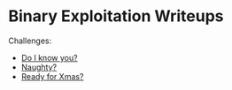 Binary Exploitation Writeups
============================

Challenges:

  * [Do I know you?](./doiknowyou)
  * [Naughty?](./naughty)
  * [Ready for Xmas?](./ready_for_xmas)
